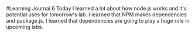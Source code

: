 #Learning Journal 6
Today I learned a lot about how node.js works and it's potential uses for tomorrow's lab. I learned that NPM makes dependencies and package.js. I learned that dependencies are going to play a huge role in upcoming labs. 
